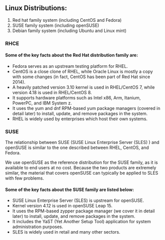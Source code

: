 ## Linux Distributions: 

1. Red hat family system (including CentOS and Fedora)
2. SUSE family system (including openSUSE)
3. Debian family system (including Ubuntu and Linux mint)

### RHCE

#### Some of the key facts about the Red Hat distribution family are:

- Fedora serves as an upstream testing platform for RHEL.
- CentOS is a close clone of RHEL, while Oracle Linux is mostly a copy with some changes (in fact, CentOS has been part of Red Hat since 2014).
- A heavily patched version 3.10 kernel is used in RHEL/CentOS 7, while version 4.18 is used in RHEL/CentOS 8.
- It supports hardware platforms such as Intel x86,  Arm, Itanium, PowerPC, and IBM System z.
- It uses the yum and dnf  RPM-based yum package managers (covered in detail later) to install, update, and remove packages in the system.
- RHEL is widely used by enterprises which host their own systems.

### SUSE

The relationship between SUSE  (SUSE Linux Enterprise Server (SLES) ) and openSUSE is similar to the one described between RHEL, CentOS, and Fedora.

We use openSUSE as the reference distribution for the SUSE family, as it is available to end users at no cost. Because the two products are extremely similar, the material that covers openSUSE can typically be applied to SLES with few problems.

#### Some of the key facts about the SUSE family are listed below:

- SUSE Linux Enterprise Server (SLES) is upstream for openSUSE.
- Kernel version 4.12 is used in openSUSE Leap 15.
- It uses the RPM-based zypper package manager (we cover it in detail later) to install, update, and remove packages in the system.
- It includes the YaST (Yet Another Setup Tool) application for system administration purposes.
- SLES is widely used in retail and many other sectors.